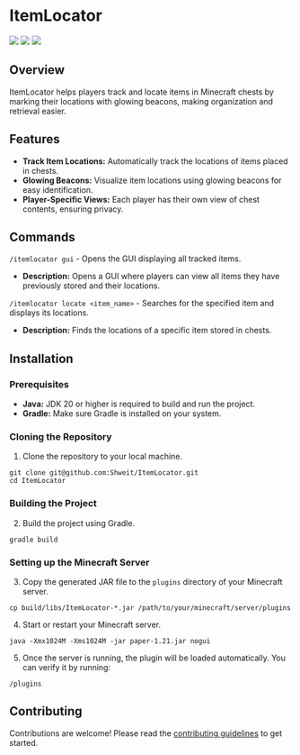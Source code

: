 # ItemLocator
<img src="https://img.shields.io/github/actions/workflow/status/Shweit/ItemLocator/runtime.yml" /> <img src="https://img.shields.io/github/v/release/Shweit/ItemLocator" /> <img src="https://img.shields.io/github/license/Shweit/ItemLocator" />

## Overview
ItemLocator helps players track and locate items in Minecraft chests by marking their locations with glowing beacons, making organization and retrieval easier.

## Features
- **Track Item Locations:** Automatically track the locations of items placed in chests.
- **Glowing Beacons:** Visualize item locations using glowing beacons for easy identification.
- **Player-Specific Views:** Each player has their own view of chest contents, ensuring privacy.

## Commands
`/itemlocator gui` - Opens the GUI displaying all tracked items.
- **Description:** Opens a GUI where players can view all items they have previously stored and their locations.

`/itemlocator locate <item_name>` - Searches for the specified item and displays its locations.
- **Description:** Finds the locations of a specific item stored in chests.

## Installation
### Prerequisites
- **Java:** JDK 20 or higher is required to build and run the project.
- **Gradle:** Make sure Gradle is installed on your system.

### Cloning the Repository
1. Clone the repository to your local machine.
```shell
git clone git@github.com:Shweit/ItemLocator.git
cd ItemLocator
```
### Building the Project
2. Build the project using Gradle.
```shell
gradle build
```
### Setting up the Minecraft Server
3. Copy the generated JAR file to the `plugins` directory of your Minecraft server.
```shell
cp build/libs/ItemLocator-*.jar /path/to/your/minecraft/server/plugins
```
4. Start or restart your Minecraft server.
```shell
java -Xmx1024M -Xms1024M -jar paper-1.21.jar nogui
```
5.  Once the server is running, the plugin will be loaded automatically. You can verify it by running:
```shell
/plugins
```

## Contributing
Contributions are welcome! Please read the [contributing guidelines](CONTRIBUTING.md) to get started.